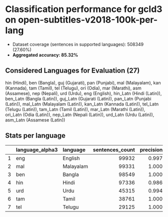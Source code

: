 # Classification performance for gcld3 on open-subtitles-v2018-100k-per-lang

- Dataset coverage (sentences in supported languages): 508349 (27.60%)
- **Aggregated accuracy: 85.32%**

<h2 id="supported-languages">Considered Languages for Evaluation (27)</h2>

hin (Hindi), ben (Bangla), guj (Gujarati), pan (Punjabi), mal (Malayalam), kan (Kannada), tam (Tamil), tel (Telugu), ori (Odia), mar (Marathi), asm (Assamese), nep (Nepali), urd (Urdu), eng (English), hin_Latn (Hindi (Latin)), ben_Latn (Bangla (Latin)), guj_Latn (Gujarati (Latin)), pan_Latn (Punjabi (Latin)), mal_Latn (Malayalam (Latin)), kan_Latn (Kannada (Latin)), tel_Latn (Telugu (Latin)), tam_Latn (Tamil (Latin)), mar_Latn (Marathi (Latin)), ori_Latn (Odia (Latin)), nep_Latn (Nepali (Latin)), urd_Latn (Urdu (Latin)), asm_Latn (Assamese (Latin))

<h2 id="metrics-per-language">Stats per language</h2>

|    | language_alpha3   | language   |   sentences_count |   precision |   recall |    f1 |    tp |   fp |     tn |    fn |
|---:|:------------------|:-----------|------------------:|------------:|---------:|------:|------:|-----:|-------:|------:|
|  1 | eng               | English    |             99932 |       0.997 |    0.689 | 0.814 | 68859 |  188 | 408229 | 31073 |
|  2 | mal               | Malayalam  |             99331 |       1.000 |    0.964 | 0.982 | 95802 |    0 | 409018 |  3529 |
|  3 | ben               | Bangla     |             98549 |       1.000 |    0.969 | 0.984 | 95534 |    0 | 409800 |  3015 |
|  4 | hin               | Hindi      |             97336 |       0.986 |    0.753 | 0.849 | 73314 | 1011 | 410002 | 24022 |
|  5 | urd               | Urdu       |             45315 |       0.994 |    0.786 | 0.876 | 35632 |  198 | 462836 |  9683 |
|  6 | tam               | Tamil      |             38761 |       1.000 |    0.962 | 0.981 | 37296 |    2 | 469586 |  1465 |
|  7 | tel               | Telugu     |             29125 |       1.000 |    0.937 | 0.967 | 27287 |    0 | 479224 |  1838 |